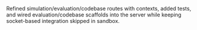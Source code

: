 Refined simulation/evaluation/codebase routes with contexts, added tests, and wired evaluation/codebase scaffolds into the server while keeping socket-based integration skipped in sandbox.